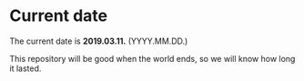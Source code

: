 # Current date

The current date is **2019.03.11.** (YYYY.MM.DD.)

This repository will be good when the world ends, so we will know how long it lasted.